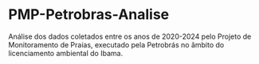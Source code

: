 # PMP-Petrobras-Analise
Análise dos dados coletados entre os anos de 2020-2024 pelo Projeto de Monitoramento de Praias, executado pela Petrobrás no âmbito do licenciamento ambiental do Ibama.
